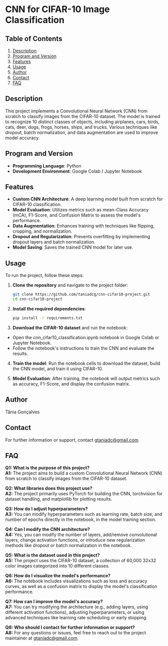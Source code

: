 # CNN for CIFAR-10 Image Classification

## Table of Contents
1. [Description](#description)
2. [Program and Version](#program-and-version) 
3. [Features](#features)
4. [Usage](#usage)
5. [Author](#author)
6. [Contact](#contact)
7. [FAQ](#faq)

## Description
This project implements a Convolutional Neural Network (CNN) from scratch to classify images from the CIFAR-10 dataset. The model is trained to recognize 10 distinct classes of objects, including airplanes, cars, birds, cats, deer, dogs, frogs, horses, ships, and trucks. Various techniques like dropout, batch normalization, and data augmentation are used to improve model accuracy.

## Program and Version
- **Programming Language**: Python
- **Development Environment**: Google Colab / Jupyter Notebook

## Features
- **Custom CNN Architecture**: A deep learning model built from scratch for CIFAR-10 classification.
- **Model Evaluation**: Utilizes metrics such as mean-Class Accuracy (mCA), F1-Score, and Confusion Matrix to assess the model's performance.
- **Data Augmentation**: Enhances training with techniques like flipping, cropping, and normalization.
- **Dropout and Regularization**: Prevents overfitting by implementing dropout layers and batch normalization.
- **Model Saving**: Saves the trained CNN model for later use.

## Usage
To run the project, follow these steps:

1. **Clone the repository** and navigate to the project folder:
   ```bash
   git clone https://github.com/taniadcg/cnn-cifar10-project.git
   cd cnn-cifar10-project
   ```
2. **Install the required dependencies**:
   ```bash
   pip install -r requirements.txt
   ```

3. **Download the CIFAR-10 dataset** and run the notebook:
- Open the cnn_cifar10_classification.ipynb notebook in Google Colab or Jupyter Notebook.
- Follow the notebook's instructions to train the CNN and evaluate the results.

4. **Train the model**: Run the notebook cells to download the dataset, build the CNN model, and train it using CIFAR-10.

5. **Model Evaluation**: After training, the notebook will output metrics such as accuracy, F1-Score, and display the confusion matrix.

## Author
Tânia Gonçalves

## Contact
For further information or support, contact [gtaniadc@gmail.com](mailto:gtaniadc@gmail.com).

## FAQ

**Q1: What is the purpose of this project?**  
**A1:** The project aims to build a custom Convolutional Neural Network (CNN) from scratch to classify images from the CIFAR-10 dataset.

**Q2: What libraries does this project use?**  
**A2:** The project primarily uses PyTorch for building the CNN, torchvision for dataset handling, and matplotlib for plotting results.

**Q3: How do I adjust hyperparameters?**  
**A3:** You can modify hyperparameters such as learning rate, batch size, and number of epochs directly in the notebook, in the model training section.

**Q4: Can I modify the CNN architecture?**  
**A4:** Yes, you can modify the number of layers, add/remove convolutional layers, change activation functions, or introduce new regularization methods like dropout or batch normalization in the notebook.

**Q5: What is the dataset used in this project?**  
**A5:** The project uses the CIFAR-10 dataset, a collection of 60,000 32x32 color images categorized into 10 different classes.

**Q6: How do I visualize the model's performance?**  
**A6:** The notebook includes visualizations such as loss and accuracy curves, as well as a confusion matrix to display the model's classification performance.

**Q7: How can I improve the model's accuracy?**  
**A7:** You can try modifying the architecture (e.g., adding layers, using different activation functions), adjusting hyperparameters, or using advanced techniques like learning rate scheduling or early stopping.

**Q8: Who should I contact for further information or support?**  
**A8:** For any questions or issues, feel free to reach out to the project maintainer at [gtaniadc@gmail.com](mailto:gtaniadc@gmail.com).
